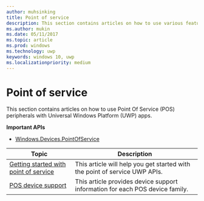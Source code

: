 ```yaml
---
author: muhsinking
title: Point of service
description: This section contains articles on how to use various features of the Point of Service namespace.
ms.author: mukin
ms.date: 05/11/2017
ms.topic: article
ms.prod: windows
ms.technology: uwp
keywords: windows 10, uwp
ms.localizationpriority: medium
---
```

# Point of service


This section contains articles on how to use Point Of Service (POS) peripherals with Universal Windows Platform (UWP) apps. 

**Important APIs**
- [Windows.Devices.PointOfService](https://docs.microsoft.com/en-us/uwp/api/windows.devices.pointofservice)

|Topic|Description|
|--------|------------------|
| [Getting started with point of service](pos-get-started.md) | This article will help you get started with the point of service UWP APIs. |
| [POS device support](pos-device-support.md) | This article provides device support information for each POS device family. |